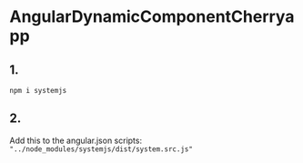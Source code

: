 # AngularDynamicComponentCherryapp

## 1. 
`npm i systemjs`

## 2.
Add this to the angular.json scripts:
`"../node_modules/systemjs/dist/system.src.js"`
